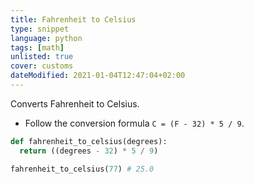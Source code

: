 ```yaml
---
title: Fahrenheit to Celsius
type: snippet
language: python
tags: [math]
unlisted: true
cover: customs
dateModified: 2021-01-04T12:47:04+02:00
---
```


Converts Fahrenheit to Celsius.

- Follow the conversion formula `C = (F - 32) * 5 / 9`.

```py
def fahrenheit_to_celsius(degrees):
  return ((degrees - 32) * 5 / 9)
```

```py
fahrenheit_to_celsius(77) # 25.0
```

